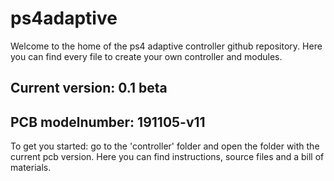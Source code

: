 # ps4adaptive

Welcome to the home of the ps4 adaptive controller github repository.
Here you can find every file to create your own controller and modules.


## Current version: 0.1 beta
## PCB modelnumber: 191105-v11

To get you started: go to the 'controller' folder and open the folder with the current pcb version.
Here you can find instructions, source files and a bill of materials.
